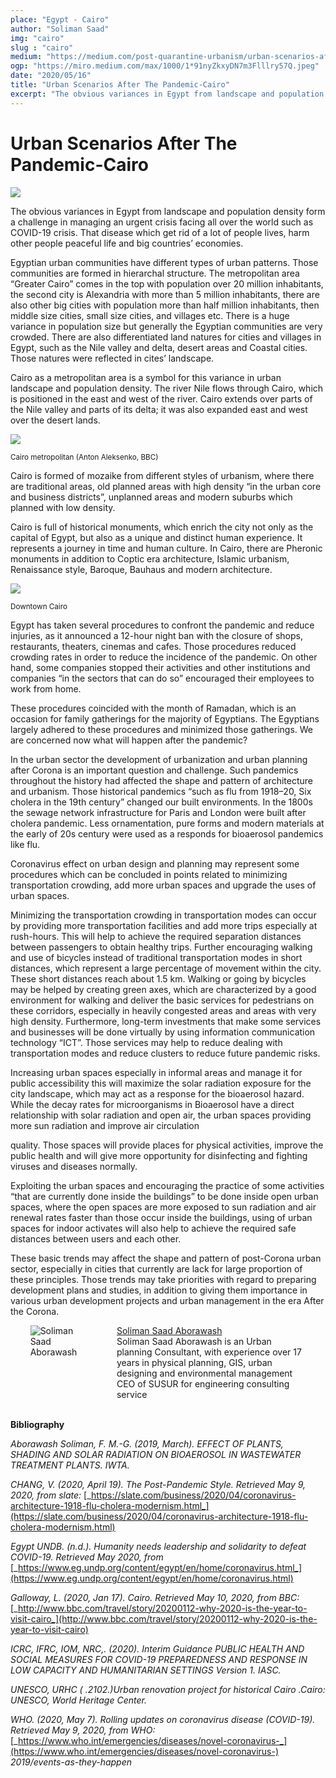 ```yaml
---
place: "Egypt - Cairo"
author: "Soliman Saad"
img: "cairo"
slug : "cairo"
medium: "https://medium.com/post-quarantine-urbanism/urban-scenarios-after-the-pandemic-fa4a726a4c30"
ogp: "https://miro.medium.com/max/1000/1*91nyZkxyDN7m3Flllry57Q.jpeg"
date: "2020/05/16"
title: "Urban Scenarios After The Pandemic-Cairo"
excerpt: "The obvious variances in Egypt from landscape and population density form a challenge in managing an urgent crisis facing all over the world such as COVID-19 crisis. That disease which get rid of a lot of people lives, harm other people peaceful life and big countries’ economies."
---
```


Urban Scenarios After The Pandemic-Cairo
========================================

<img class="s t u hg ai" src="https://miro.medium.com/max/1000/1*91nyZkxyDN7m3Flllry57Q.jpeg"/>

The obvious variances in Egypt from landscape and population density form a challenge in managing an urgent crisis facing all over the world such as COVID-19 crisis. That disease which get rid of a lot of people lives, harm other people peaceful life and big countries’ economies.

Egyptian urban communities have different types of urban patterns. Those communities are formed in hierarchal structure. The metropolitan area “Greater Cairo” comes in the top with population over 20 million inhabitants, the second city is Alexandria with more than 5 million inhabitants, there are also other big cities with population more than half million inhabitants, then middle size cities, small size cities, and villages etc. There is a huge variance in population size but generally the Egyptian communities are very crowded. There are also differentiated land natures for cities and villages in Egypt, such as the Nile valley and delta, desert areas and Coastal cities. Those natures were reflected in cites’ landscape.

Cairo as a metropolitan area is a symbol for this variance in urban landscape and population density. The river Nile flows through Cairo, which is positioned in the east and west of the river. Cairo extends over parts of the Nile valley and parts of its delta; it was also expanded east and west over the desert lands.

<img class="s t u hg ai" src="https://miro.medium.com/max/1172/1*yRbFimP9oik98ORgEnWHLQ.png"/>

<small>Cairo metropolitan (Anton Aleksenko, BBC)</small>

Cairo is formed of mozaike from different styles of urbanism, where there are traditional areas, old planned areas with high density “in the urban core and business districts”, unplanned areas and modern suburbs which planned with low density.

Cairo is full of historical monuments, which enrich the city not only as the capital of Egypt, but also as a unique and distinct human experience. It represents a journey in time and human culture. In Cairo, there are Pheronic monuments in addition to Coptic era architecture, Islamic urbanism, Renaissance style, Baroque, Bauhaus and modern architecture.

<img class="s t u hg ai" src="https://miro.medium.com/max/1172/1*N59hSWWFmrjbOpGakzYVbg.png"/>

<small>Downtown Cairo</small>

Egypt has taken several procedures to confront the pandemic and reduce injuries, as it announced a 12-hour night ban with the closure of shops, restaurants, theaters, cinemas and cafes. Those procedures reduced crowding rates in order to reduce the incidence of the pandemic. On other hand, some companies stopped their activities and other institutions and companies “in the sectors that can do so” encouraged their employees to work from home.

These procedures coincided with the month of Ramadan, which is an occasion for family gatherings for the majority of Egyptians. The Egyptians largely adhered to these procedures and minimized those gatherings. We are concerned now what will happen after the pandemic?

In the urban sector the development of urbanization and urban planning after Corona is an important question and challenge. Such pandemics throughout the history had affected the shape and pattern of architecture and urbanism. Those historical pandemics “such as flu from 1918–20, Six cholera in the 19th century” changed our built environments. In the 1800s the sewage network infrastructure for Paris and London were built after cholera pandemic. Less ornamentation, pure forms and modern materials at the early of 20s century were used as a responds for bioaerosol pandemics like flu.

Coronavirus effect on urban design and planning may represent some procedures which can be concluded in points related to minimizing transportation crowding, add more urban spaces and upgrade the uses of urban spaces.

Minimizing the transportation crowding in transportation modes can occur by providing more transportation facilities and add more trips especially at rush-hours. This will help to achieve the required separation distances between passengers to obtain healthy trips. Further encouraging walking and use of bicycles instead of traditional transportation modes in short distances, which represent a large percentage of movement within the city. These short distances reach about 1.5 km. Walking or going by bicycles may be helped by creating green axes, which are characterized by a good environment for walking and deliver the basic services for pedestrians on these corridors, especially in heavily congested areas and areas with very high density. Furthermore, long-term investments that make some services and businesses will be done virtually by using information communication technology “ICT”. Those services may help to reduce dealing with transportation modes and reduce clusters to reduce future pandemic risks.

Increasing urban spaces especially in informal areas and manage it for public accessibility this will maximize the solar radiation exposure for the city landscape, which may act as a response for the bioaerosol hazard. While the decay rates for microorganisms in Bioaerosol have a direct relationship with solar radiation and open air, the urban spaces providing more sun radiation and improve air circulation

quality. Those spaces will provide places for physical activities, improve the public health and will give more opportunity for disinfecting and fighting viruses and diseases normally.

Exploiting the urban spaces and encouraging the practice of some activities “that are currently done inside the buildings” to be done inside open urban spaces, where the open spaces are more exposed to sun radiation and air renewal rates faster than those occur inside the buildings, using of urban spaces for indoor activates will also help to achieve the required safe distances between users and each other.

These basic trends may affect the shape and pattern of post-Corona urban sector, especially in cities that currently are lack for large proportion of these principles. Those trends may take priorities with regard to preparing development plans and studies, in addition to giving them importance in various urban development projects and urban management in the era After the Corona.


<div style="display:flex; justify-content: space-evenly">
    <div style="margin-right:1rem; width:18%">
        <img  alt="Soliman Saad Aborawash" src="https://miro.medium.com/fit/c/96/96/2*HPUTu5xl5_e7JsdRS4MWvQ.png"/><br/>
        <br/>
    </div>
    <div style="width: 60%;">
    <a href="https://medium.com/@saborawash1789?source=post_page-----fa4a726a4c30----------------------"> Soliman Saad Aborawash</a>
    <br/>
    Soliman Saad Aborawash is an Urban planning Consultant, with experience over 17 years in physical planning, GIS, urban designing and environmental management CEO of SUSUR for engineering consulting service
    </div>
</div>
<br/>

**Bibliography**

_Aborawash Soliman, F. M.-G. (2019, March). EFFECT OF PLANTS, SHADING AND SOLAR RADIATION ON BIOAEROSOL IN WASTEWATER TREATMENT PLANTS. IWTA._

_CHANG, V. (2020, April 19). The Post-Pandemic Style. Retrieved May 9, 2020, from slate:_ [_https://slate.com/business/2020/04/coronavirus-architecture-1918-flu-cholera-modernism.html_](https://slate.com/business/2020/04/coronavirus-architecture-1918-flu-cholera-modernism.html)

_Egypt UNDB. (n.d.). Humanity needs leadership and solidarity to defeat COVID-19. Retrieved May 2020, from_ [_https://www.eg.undp.org/content/egypt/en/home/coronavirus.html_](https://www.eg.undp.org/content/egypt/en/home/coronavirus.html)

_Galloway, L. (2020, Jan 17). Cairo. Retrieved May 10, 2020, from BBC:_ [_http://www.bbc.com/travel/story/20200112-why-2020-is-the-year-to-visit-cairo_](http://www.bbc.com/travel/story/20200112-why-2020-is-the-year-to-visit-cairo)

_ICRC, IFRC, IOM, NRC,. (2020). Interim Guidance PUBLIC HEALTH AND SOCIAL MEASURES FOR COVID-19 PREPAREDNESS AND RESPONSE IN LOW CAPACITY AND HUMANITARIAN SETTINGS Version 1. IASC._

_UNESCO, URHC ( .2102.)Urban renovation project for historical Cairo .Cairo: UNESCO, World Heritage Center._

_WHO. (2020, May 7). Rolling updates on coronavirus disease (COVID-19). Retrieved May 9, 2020, from WHO:_ [_https://www.who.int/emergencies/diseases/novel-coronavirus-_](https://www.who.int/emergencies/diseases/novel-coronavirus-) _2019/events-as-they-happen_